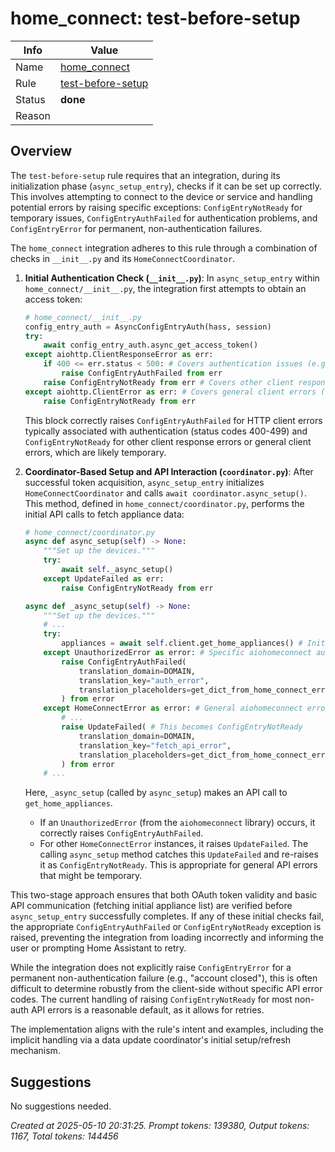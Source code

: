 # home_connect: test-before-setup

| Info   | Value                                                                    |
|--------|--------------------------------------------------------------------------|
| Name   | [home_connect](https://www.home-assistant.io/integrations/home_connect/) |
| Rule   | [test-before-setup](https://developers.home-assistant.io/docs/core/integration-quality-scale/rules/test-before-setup)                                                     |
| Status | **done**                                       |
| Reason |                                                                          |

## Overview

The `test-before-setup` rule requires that an integration, during its initialization phase (`async_setup_entry`), checks if it can be set up correctly. This involves attempting to connect to the device or service and handling potential errors by raising specific exceptions: `ConfigEntryNotReady` for temporary issues, `ConfigEntryAuthFailed` for authentication problems, and `ConfigEntryError` for permanent, non-authentication failures.

The `home_connect` integration adheres to this rule through a combination of checks in `__init__.py` and its `HomeConnectCoordinator`.

1.  **Initial Authentication Check (`__init__.py`)**:
    In `async_setup_entry` within `home_connect/__init__.py`, the integration first attempts to obtain an access token:
    ```python
    # home_connect/__init__.py
    config_entry_auth = AsyncConfigEntryAuth(hass, session)
    try:
        await config_entry_auth.async_get_access_token()
    except aiohttp.ClientResponseError as err:
        if 400 <= err.status < 500: # Covers authentication issues (e.g., 401, 403)
            raise ConfigEntryAuthFailed from err
        raise ConfigEntryNotReady from err # Covers other client response errors (e.g., server down)
    except aiohttp.ClientError as err: # Covers general client errors (e.g., connection refused)
        raise ConfigEntryNotReady from err
    ```
    This block correctly raises `ConfigEntryAuthFailed` for HTTP client errors typically associated with authentication (status codes 400-499) and `ConfigEntryNotReady` for other client response errors or general client errors, which are likely temporary.

2.  **Coordinator-Based Setup and API Interaction (`coordinator.py`)**:
    After successful token acquisition, `async_setup_entry` initializes `HomeConnectCoordinator` and calls `await coordinator.async_setup()`. This method, defined in `home_connect/coordinator.py`, performs the initial API calls to fetch appliance data:
    ```python
    # home_connect/coordinator.py
    async def async_setup(self) -> None:
        """Set up the devices."""
        try:
            await self._async_setup()
        except UpdateFailed as err:
            raise ConfigEntryNotReady from err

    async def _async_setup(self) -> None:
        """Set up the devices."""
        # ...
        try:
            appliances = await self.client.get_home_appliances() # Initial API call
        except UnauthorizedError as error: # Specific aiohomeconnect auth error
            raise ConfigEntryAuthFailed(
                translation_domain=DOMAIN,
                translation_key="auth_error",
                translation_placeholders=get_dict_from_home_connect_error(error),
            ) from error
        except HomeConnectError as error: # General aiohomeconnect error
            # ...
            raise UpdateFailed( # This becomes ConfigEntryNotReady
                translation_domain=DOMAIN,
                translation_key="fetch_api_error",
                translation_placeholders=get_dict_from_home_connect_error(error),
            ) from error
        # ...
    ```
    Here, `_async_setup` (called by `async_setup`) makes an API call to `get_home_appliances`.
    *   If an `UnauthorizedError` (from the `aiohomeconnect` library) occurs, it correctly raises `ConfigEntryAuthFailed`.
    *   For other `HomeConnectError` instances, it raises `UpdateFailed`. The calling `async_setup` method catches this `UpdateFailed` and re-raises it as `ConfigEntryNotReady`. This is appropriate for general API errors that might be temporary.

This two-stage approach ensures that both OAuth token validity and basic API communication (fetching initial appliance list) are verified before `async_setup_entry` successfully completes. If any of these initial checks fail, the appropriate `ConfigEntryAuthFailed` or `ConfigEntryNotReady` exception is raised, preventing the integration from loading incorrectly and informing the user or prompting Home Assistant to retry.

While the integration does not explicitly raise `ConfigEntryError` for a permanent non-authentication failure (e.g., "account closed"), this is often difficult to determine robustly from the client-side without specific API error codes. The current handling of raising `ConfigEntryNotReady` for most non-auth API errors is a reasonable default, as it allows for retries.

The implementation aligns with the rule's intent and examples, including the implicit handling via a data update coordinator's initial setup/refresh mechanism.

## Suggestions

No suggestions needed.

_Created at 2025-05-10 20:31:25. Prompt tokens: 139380, Output tokens: 1167, Total tokens: 144456_
